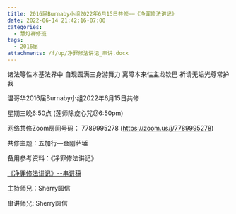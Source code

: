 ```yaml
---
title: 2016届Burnaby小组2022年6月15日共修——《净罪修法讲记》
date: 2022-06-14 21:42:16-07:00
categories:
  - 慧灯禅修班
tags:
  - 2016届
attachments: /f/up/净罪修法讲记_串讲.docx
---
```

诸法等性本基法界中 自现圆满三身游舞力 离障本来怙主龙钦巴 祈请无垢光尊常护我

温哥华2016届Burnaby小组2022年6月15日共修

星期三晚6:50点 (莲师除疫心咒@6:50pm)

网络共修Zoom房间号码： 7789995278 (<https://zoom.us/j/7789995278>)

共修主题：五加行—金刚萨埵

备用参考资料：《净罪修法讲记》


[《净罪修法讲记》--串讲稿](http://huidengchanxiu.net/hdv/f/up/净罪修法讲记_串讲.docx)

主持师兄：Sherry圆信

串讲师兄: Sherry圆信